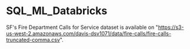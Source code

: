 # SQL_ML_Databricks
SF's Fire Department Calls for Service dataset is available on "https://s3-us-west-2.amazonaws.com/davis-dsv1071/data/fire-calls/fire-calls-truncated-comma.csv".
